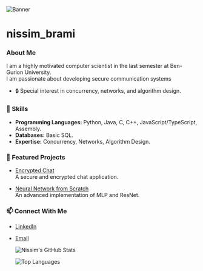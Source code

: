 ![Banner](https://raw.githubusercontent.com/nissimbrami/nissimbrami/main/gitHab%20banner.png)
# nissim_brami


### About Me
I am a highly motivated computer scientist in the last semester at Ben-Gurion University.  
I am passionate about developing secure communication systems

- 🔒 Special interest in concurrency, networks, and algorithm design.

### 🔧 Skills
- **Programming Languages:** Python, Java, C, C++, JavaScript/TypeScript, Assembly.
- **Databases:** Basic SQL.
- **Expertise:** Concurrency, Networks, Algorithm Design.

### 🚀 Featured Projects
- [Encrypted Chat](https://github.com/nissimbrami/ENCRYPTEDCHAT)  
  A secure and encrypted chat application.  

- [Neural Network from Scratch](https://github.com/nissimbrami/Neural-Network-from-scratch-mlp-ResNet-)  
  An advanced implementation of MLP and ResNet.  

### 📫 Connect With Me
- [LinkedIn](https://www.linkedin.com/in/nissim-brami/)
- [Email](mailto:nissimbrami1@gmail.com)

  ![Nissim's GitHub Stats](https://github-readme-stats.vercel.app/api?username=nissimbrami&show_icons=true&theme=radical)


  ![Top Languages](https://github-readme-stats.vercel.app/api/top-langs/?username=nissimbrami&layout=compact&theme=radical)


